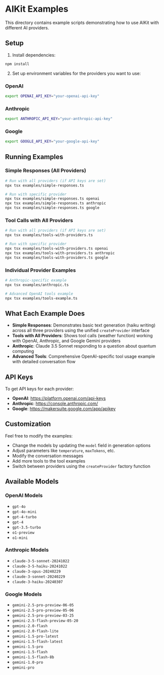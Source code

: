 # AIKit Examples

This directory contains example scripts demonstrating how to use AIKit with different AI providers.

## Setup

1. Install dependencies:

```bash
npm install
```

2. Set up environment variables for the providers you want to use:

### OpenAI

```bash
export OPENAI_API_KEY="your-openai-api-key"
```

### Anthropic

```bash
export ANTHROPIC_API_KEY="your-anthropic-api-key"
```

### Google

```bash
export GOOGLE_API_KEY="your-google-api-key"
```

## Running Examples

### Simple Responses (All Providers)

```bash
# Run with all providers (if API keys are set)
npx tsx examples/simple-responses.ts

# Run with specific provider
npx tsx examples/simple-responses.ts openai
npx tsx examples/simple-responses.ts anthropic
npx tsx examples/simple-responses.ts google
```

### Tool Calls with All Providers

```bash
# Run with all providers (if API keys are set)
npx tsx examples/tools-with-providers.ts

# Run with specific provider
npx tsx examples/tools-with-providers.ts openai
npx tsx examples/tools-with-providers.ts anthropic
npx tsx examples/tools-with-providers.ts google
```

### Individual Provider Examples

```bash
# Anthropic-specific example
npx tsx examples/anthropic.ts

# Advanced OpenAI tools example
npx tsx examples/tools-example.ts
```

## What Each Example Does

- **Simple Responses**: Demonstrates basic text generation (haiku writing) across all three providers using the unified `createProvider` interface
- **Tools with All Providers**: Shows tool calls (weather function) working with OpenAI, Anthropic, and Google Gemini providers
- **Anthropic**: Claude 3.5 Sonnet responding to a question about quantum computing
- **Advanced Tools**: Comprehensive OpenAI-specific tool usage example with detailed conversation flow

## API Keys

To get API keys for each provider:

- **OpenAI**: https://platform.openai.com/api-keys
- **Anthropic**: https://console.anthropic.com/
- **Google**: https://makersuite.google.com/app/apikey

## Customization

Feel free to modify the examples:

- Change the models by updating the `model` field in generation options
- Adjust parameters like `temperature`, `maxTokens`, etc.
- Modify the conversation messages
- Add more tools to the tool examples
- Switch between providers using the `createProvider` factory function

## Available Models

### OpenAI Models

- `gpt-4o`
- `gpt-4o-mini`
- `gpt-4-turbo`
- `gpt-4`
- `gpt-3.5-turbo`
- `o1-preview`
- `o1-mini`

### Anthropic Models

- `claude-3-5-sonnet-20241022`
- `claude-3-5-haiku-20241022`
- `claude-3-opus-20240229`
- `claude-3-sonnet-20240229`
- `claude-3-haiku-20240307`

### Google Models

- `gemini-2.5-pro-preview-06-05`
- `gemini-2.5-pro-preview-05-06`
- `gemini-2.5-pro-preview-03-25`
- `gemini-2.5-flash-preview-05-20`
- `gemini-2.0-flash`
- `gemini-2.0-flash-lite`
- `gemini-1.5-pro-latest`
- `gemini-1.5-flash-latest`
- `gemini-1.5-pro`
- `gemini-1.5-flash`
- `gemini-1.5-flash-8b`
- `gemini-1.0-pro`
- `gemini-pro`
